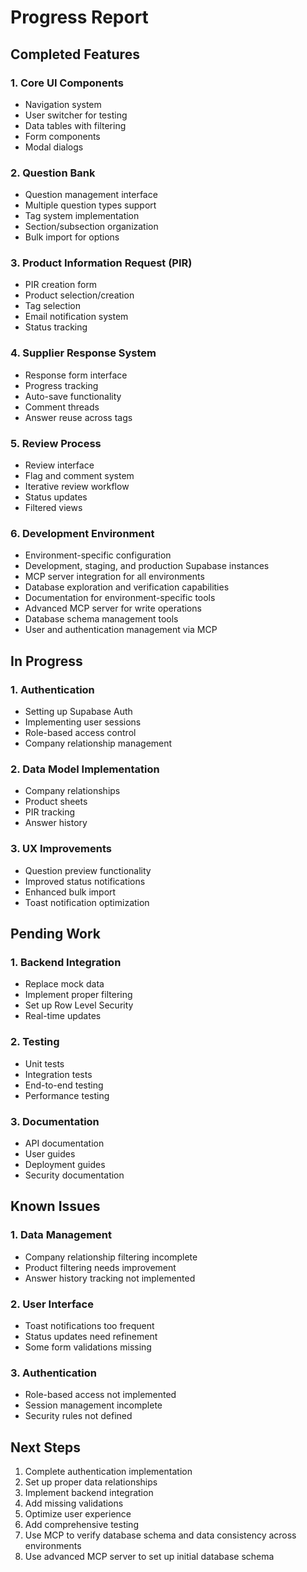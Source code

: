 # Progress Report

## Completed Features

### 1. Core UI Components
- Navigation system
- User switcher for testing
- Data tables with filtering
- Form components
- Modal dialogs

### 2. Question Bank
- Question management interface
- Multiple question types support
- Tag system implementation
- Section/subsection organization
- Bulk import for options

### 3. Product Information Request (PIR)
- PIR creation form
- Product selection/creation
- Tag selection
- Email notification system
- Status tracking

### 4. Supplier Response System
- Response form interface
- Progress tracking
- Auto-save functionality
- Comment threads
- Answer reuse across tags

### 5. Review Process
- Review interface
- Flag and comment system
- Iterative review workflow
- Status updates
- Filtered views

### 6. Development Environment
- Environment-specific configuration
- Development, staging, and production Supabase instances
- MCP server integration for all environments
- Database exploration and verification capabilities
- Documentation for environment-specific tools
- Advanced MCP server for write operations
- Database schema management tools
- User and authentication management via MCP

## In Progress

### 1. Authentication
- Setting up Supabase Auth
- Implementing user sessions
- Role-based access control
- Company relationship management

### 2. Data Model Implementation
- Company relationships
- Product sheets
- PIR tracking
- Answer history

### 3. UX Improvements
- Question preview functionality
- Improved status notifications
- Enhanced bulk import
- Toast notification optimization

## Pending Work

### 1. Backend Integration
- Replace mock data
- Implement proper filtering
- Set up Row Level Security
- Real-time updates

### 2. Testing
- Unit tests
- Integration tests
- End-to-end testing
- Performance testing

### 3. Documentation
- API documentation
- User guides
- Deployment guides
- Security documentation

## Known Issues

### 1. Data Management
- Company relationship filtering incomplete
- Product filtering needs improvement
- Answer history tracking not implemented

### 2. User Interface
- Toast notifications too frequent
- Status updates need refinement
- Some form validations missing

### 3. Authentication
- Role-based access not implemented
- Session management incomplete
- Security rules not defined

## Next Steps
1. Complete authentication implementation
2. Set up proper data relationships
3. Implement backend integration
4. Add missing validations
5. Optimize user experience
6. Add comprehensive testing
7. Use MCP to verify database schema and data consistency across environments
8. Use advanced MCP server to set up initial database schema 